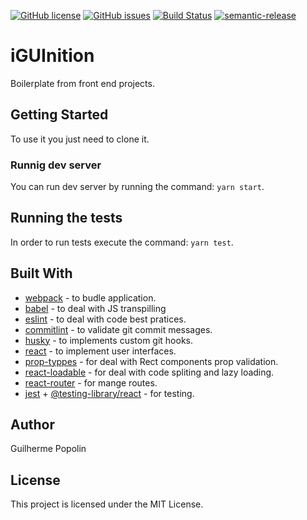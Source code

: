 [![GitHub license](https://img.shields.io/github/license/guilhermespopolin/iguitinition.svg)](https://github.com/guilhermespopolin/iguitinition/blob/master/LICENSE)
[![GitHub issues](https://img.shields.io/github/issues/guilhermespopolin/iguitinition.svg)](https://github.com/guilhermespopolin/iguitinition/issues)
[![Build Status](https://travis-ci.org/guilhermespopolin/iguitinition.svg?branch=master)](https://travis-ci.org/guilhermespopolin/iguitinition)
[![semantic-release](https://img.shields.io/badge/%20%20%F0%9F%93%A6%F0%9F%9A%80-semantic--release-e10079.svg)](https://github.com/semantic-release/semantic-release)

# iGUInition

Boilerplate from front end projects.

## Getting Started

To use it you just need to clone it.

### Runnig dev server

You can run dev server by running the command: `yarn start`.

## Running the tests

In order to run tests execute the command: `yarn test`.

## Built With

 * [webpack](https://webpack.js.org) - to budle application.
 * [babel](https://babeljs.io/) - to deal with JS transpilling
 * [eslint](https://eslint.org/) - to deal with code best pratices.
 * [commitlint](https://github.com/marionebl/commitlint) - to validate git commit messages.
 * [husky](https://github.com/typicode/husky) - to implements custom git hooks.
 * [react](https://reactjs.org/) - to implement user interfaces.
 * [prop-typpes](https://www.npmjs.com/package/prop-types) - for deal with Rect components prop
 validation.
 * [react-loadable](https://github.com/jamiebuilds/react-loadable) - for deal with code spliting and
 lazy loading.
 * [react-router](https://github.com/ReactTraining/react-router) - for mange routes.
 * [jest](https://jestjs.io) + [@testing-library/react](https://www.npmjs.com/package/@testing-library/react) - for testing.

## Author

Guilherme Popolin

## License

This project is licensed under the MIT License.
